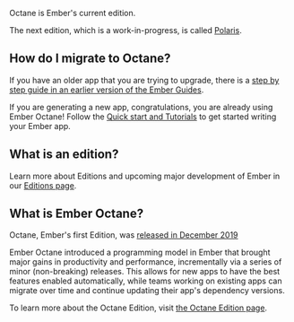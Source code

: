 Octane is Ember's current edition.

The next edition, which is a work-in-progress, is called [Polaris](https://emberjs.com/editions/polaris/).

## How do I migrate to Octane?

If you have an older app that you are trying to upgrade, there is a [step by step guide in an earlier version of the Ember Guides](/v5.12.0/upgrading/current-edition/).

If you are generating a new app, congratulations, you are already using Ember Octane! Follow the [Quick start and Tutorials](https://emberjs.com/learn) to get started writing your Ember app.

## What is an edition?

Learn more about Editions and upcoming major development of Ember in our [Editions page](https://emberjs.com/editions/).

## What is Ember Octane?

Octane, Ember's first Edition, was [released in December 2019](https://blog.emberjs.com/ember-3-15-released)

Ember Octane introduced a programming model in Ember that brought major gains in productivity and performance, incrementally via a series of minor (non-breaking) releases.
This allows for new apps to have the best features enabled automatically, while teams working on existing apps can migrate over time and continue updating their app's dependency versions.

To learn more about the Octane Edition, visit [the Octane Edition page](https://emberjs.com/editions/octane/).
